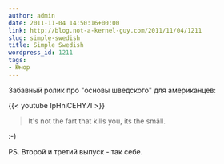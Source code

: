 ```yaml
---
author: admin
date: 2011-11-04 14:50:16+00:00
link: http://blog.not-a-kernel-guy.com/2011/11/04/1211
slug: simple-swedish
title: Simple Swedish
wordpress_id: 1211
tags:
- Юмор
---
```


Забавный ролик про "основы шведского" для американцев:

{{< youtube IpHniCEHY7I >}}

> It's not the fart that kills you, its the smäll.

:-)

PS. Второй и третий выпуск - так себе.

